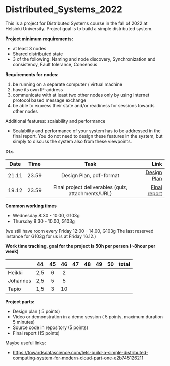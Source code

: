 # Distributed_Systems_2022

This is a project for Distributed Systems course in the fall of 2022 at Helsinki University.
Project goal is to build a simple distributed system.

__Project minimum requirements:__
* at least 3 nodes
* Shared distributed state 
* 3 of the following: Naming and node discovery, Synchronization and consistency, Fault tolerance, Consensus

__Requirements for nodes:__
1. be running on a separate computer / virtual machine
2. have its own IP-address
3. communicate with at least two other nodes only by using Internet protocol based message exchange
4. be able to express their state and/or readiness for sessions towards other nodes

Additional features: scalability and performance
* Scalability and performance of your system has to be addressed in the final report. You do not need to
  design these features in the system, but simply to discuss the system also from these viewpoints.

 
__DLs__

|Date  | Time  | Task                                              | Link |
|------|:-----:|:-------------------------------------------------:|------:|
|21.11 | 23.59 | Design Plan, pdf-format                           |[Design Plan](https://docs.google.com/document/d/1fJd8_W15DsSGrxAkFk5HENiKzcKjDKSkS5_qOF-lvFY/edit)|
|19.12 | 23.59 | Final project deliverables (quiz, attachments/URL)|[Final report](https://docs.google.com/document/d/1CyhxcOlO-WnaJNuB0WoZ1rsZk_Qe1P3M5C8fD88gyZM/edit)|



__Common working times__
* Wednesday 8:30 - 10.00, G103g
* Thursday 8:30 - 10.00, G103g

(we still have room every Friday 12:00 - 14.00, G103g
The last reserved instance for G103g for us is at Friday 16.12.)


__Work time tracking, goal for the project is 50h per person (~8hour per week)__

|         | 44   | 45 | 46 | 47 | 48 | 49 | 50 | total |
|---------|:----:|:--:|:--:|:--:|:--:|:--:|:--:|------:|
|Heikki   |  2,5 |  6  | 2   |    |    |    |    |       |
|Johannes |  2,5 |  5  | 5   |    |    |    |    |       |
|Tapio    |  1,5 |  3  | 10   |    |    |    |    |       |

__Project parts:__
* Design plan ( 5 points)
* Video or demonstration in a demo session ( 5 points, maximum duration 5 minutes)
* Source code in repository (5 points)
* Final report (15 points)

Maybe useful links:
* https://towardsdatascience.com/lets-build-a-simple-distributed-computing-system-for-modern-cloud-part-one-e2b745126211
